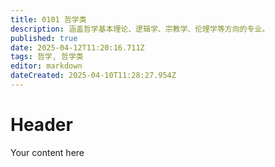 ```yaml
---
title: 0101 哲学类
description: 涵盖哲学基本理论、逻辑学、宗教学、伦理学等方向的专业。
published: true
date: 2025-04-12T11:20:16.711Z
tags: 哲学, 哲学类
editor: markdown
dateCreated: 2025-04-10T11:28:27.954Z
---
```


# Header
Your content here